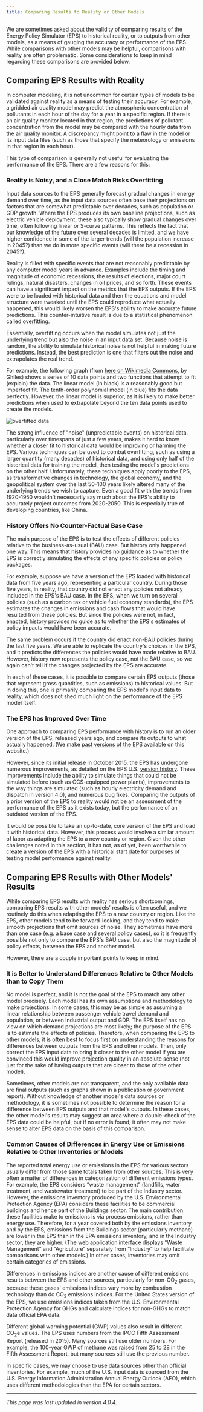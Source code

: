 ```yaml
---
title: Comparing Results to Reality or Other Models
---
```


We are sometimes asked about the validity of comparing results of the Energy Policy Simulator (EPS) to historical reality, or to outputs from other models, as a means of gauging the accuracy or performance of the EPS.  While comparisons with other models may be helpful, comparisons with reality are often problematic.  Some considerations to keep in mind regarding these comparisons are provided below.

## Comparing EPS Results with Reality

In computer modeling, it is not uncommon for certain types of models to be validated against reality as a means of testing their accuracy.  For example, a gridded air quality model may predict the atmospheric concentration of pollutants in each hour of the day for a year in a specific region.  If there is an air quality monitor located in that region, the predictions of pollutant concentration from the model may be compared with the hourly data from the air quality monitor.  A discrepancy might point to a flaw in the model or its input data files (such as those that specify the meteorology or emissions in that region in each hour).

This type of comparison is generally not useful for evaluating the performance of the EPS.  There are a few reasons for this:

### Reality is Noisy, and a Close Match Risks Overfitting

Input data sources to the EPS generally forecast gradual changes in energy demand over time, as the input data sources often base their projections on factors that are somewhat predictable over decades, such as population or GDP growth.  Where the EPS produces its own baseline projections, such as electric vehicle deployment, these also typically show gradual changes over time, often following linear or S-curve patterns.  This reflects the fact that our knowledge of the future over several decades is limited, and we have higher confidence in some of the larger trends (will the population increase in 2045?) than we do in more specific events (will there be a recession in 2045?).

Reality is filled with specific events that are not reasonably predictable by any computer model years in advance.  Examples include the timing and magnitude of economic recessions, the results of elections, major court rulings, natural disasters, changes in oil prices, and so forth.  These events can have a significant impact on the metrics that the EPS outputs.  If the EPS were to be loaded with historical data and then the equations and model structure were tweaked until the EPS could reproduce what actually happened, this would likely worsen the EPS's ability to make accurate future predictions.  This counter-intuitive result is due to a statistical phenomenon called overfitting.

Essentially, overfitting occurs when the model simulates not just the underlying trend but also the noise in an input data set.  Because noise is random, the ability to simulate historical noise is not helpful in making future predictions.  Instead, the best prediction is one that filters out the noise and extrapolates the real trend.

For example, the following graph (from [here on Wikimedia Commons](https://commons.wikimedia.org/wiki/File:Overfitted_Data.png), by Ghiles) shows a series of 10 data points and two functions that attempt to fit (explain) the data.  The linear model (in black) is a reasonably good but imperfect fit.  The tenth-order polynomial model (in blue) fits the data perfectly.  However, the linear model is superior, as it is likely to make better predictions when used to extrapolate beyond the ten data points used to create the models.

![overfitted data](/img/comparing-results-Overfitting.png)

The strong influence of "noise" (unpredictable events) on historical data, particularly over timespans of just a few years, makes it hard to know whether a closer fit to historical data would be improving or harming the EPS.  Various techniques can be used to combat overfitting, such as using a larger quantity (many decades) of historical data, and using only half of the historical data for training the model, then testing the model's predictions on the other half.  Unfortunately, these techniques apply poorly to the EPS, as transformative changes in technology, the global economy, and the geopolitical system over the last 50-100 years likely altered many of the underlying trends we wish to capture.  Even a good fit with the trends from 1920-1950 wouldn't necessarily say much about the EPS's ability to accurately project outcomes from 2020-2050.  This is especially true of developing countries, like China.

### History Offers No Counter-Factual Base Case

The main purpose of the EPS is to test the effects of different policies relative to the business-as-usual (BAU) case.  But history only happened one way.  This means that history provides no guidance as to whether the EPS is correctly simulating the effects of any specific policies or policy packages.

For example, suppose we have a version of the EPS loaded with historical data from five years ago, representing a particular country.  During those five years, in reality, that country did not enact any policies not already included in the EPS's BAU case.  In the EPS, when we turn on several policies (such as a carbon tax or vehicle fuel economy standards), the EPS estimates the changes in emissions and cash flows that would have resulted from these policies.  But since the policies were not, in fact, enacted, history provides no guide as to whether the EPS's estimates of policy impacts would have been accurate.

The same problem occurs if the country did enact non-BAU policies during the last five years.  We are able to replicate the country's choices in the EPS, and it predicts the differences the policies would have made relative to BAU.  However, history now represents the policy case, not the BAU case, so we again can't tell if the changes projected by the EPS are accurate.

In each of these cases, it is possible to compare certain EPS outputs (those that represent gross quantities, such as emissions) to historical values.  But in doing this, one is primarily comparing the EPS model's input data to reality, which does not shed much light on the performance of the EPS model itself.

### The EPS has Improved Over Time

One approach to comparing EPS performance with history is to run an older version of the EPS, released years ago, and compare its outputs to what actually happened.  (We make [past versions of the EPS](archived-releases) available on this website.)

However, since its initial release in October 2015, the EPS has undergone numerous improvements, as detailed on the EPS U.S. [version history](models/us#version-history).  These improvements include the ability to simulate things that could not be simulated before (such as CCS-equipped power plants), improvements to the way things are simulated (such as hourly electricity demand and dispatch in version 4.0), and numerous bug fixes.  Comparing the outputs of a prior version of the EPS to reality would not be an assessment of the performance of the EPS as it exists today, but the performance of an outdated version of the EPS.

It would be possible to take an up-to-date, core version of the EPS and load it with historical data.  However, this process would involve a similar amount of labor as adapting the EPS to a new country or region.  Given the other challenges noted in this section, it has not, as of yet, been worthwhile to create a version of the EPS with a historical start date for purposes of testing model performance against reality.

## Comparing EPS Results with Other Models' Results

While comparing EPS results with reality has serious shortcomings, comparing EPS results with other models' results is often useful, and we routinely do this when adapting the EPS to a new country or region.  Like the EPS, other models tend to be forward-looking, and they tend to make smooth projections that omit sources of noise.  They sometimes have more than one case (e.g. a base case and several policy cases), so it is frequently possible not only to compare the EPS's BAU case, but also the magnitude of policy effects, between the EPS and another model.

However, there are a couple important points to keep in mind.

### It is Better to Understand Differences Relative to Other Models than to Copy Them

No model is perfect, and it is not the goal of the EPS to match any other model precisely.  Each model has its own assumptions and methodology to make projections.  In some cases, this may be as simple as assuming a linear relationship between passenger vehicle travel demand and population, or between industrial output and GDP.  The EPS itself has no view on which demand projections are most likely; the purpose of the EPS is to estimate the effects of policies.  Therefore, when comparing the EPS to other models, it is often best to focus first on understanding the reasons for differences between outputs from the EPS and other models.  Then, only correct the EPS input data to bring it closer to the other model if you are convinced this would improve projection quality in an absolute sense (not just for the sake of having outputs that are closer to those of the other model).

Sometimes, other models are not transparent, and the only available data are final outputs (such as graphs shown in a publication or government report).  Without knowledge of another model's data sources or methodology, it is sometimes not possible to determine the reason for a difference between EPS outputs and that model's outputs.  In these cases, the other model's results may suggest an area where a double-check of the EPS data could be helpful, but if no error is found, it often may not make sense to alter EPS data on the basis of this comparison.

### Common Causes of Differences in Energy Use or Emissions Relative to Other Inventories or Models

The reported total energy use or emissions in the EPS for various sectors usually differ from those same totals taken from other sources. This is very often a matter of differences in categorization of different emissions types. For example, the EPS considers “waste management” (landfills, water treatment, and wastewater treatment) to be part of the Industry sector. However, the emissions inventory produced by the U.S. Environmental Protection Agency (EPA) considers these facilities to be commercial buildings and hence part of the Buildings sector. The main contribution these facilities make to emissions is via process emissions, rather than energy use. Therefore, for a year covered both by the emissions inventory and by the EPS, emissions from the Buildings sector (particularly methane) are lower in the EPS than in the EPA emissions inventory, and in the Industry sector, they are higher. (The web application interface displays “Waste Management” and “Agriculture” separately from “Industry” to help facilitate comparisons with other models.) In other cases, inventories may omit certain categories of emissions. 

Differences in emissions indices are another cause of different emissions results between the EPS and other sources, particularly for non-CO<sub>2</sub> gases, because these gases' emissions indices vary more by combustion technology than do CO<sub>2</sub> emissions indices.  For the United States version of the EPS, we use emissions indices taken from the U.S. Environmental Protection Agency for GHGs and calculate indices for non-GHGs to match data official EPA data.

Different global warming potential (GWP) values also result in different CO<sub>2</sub>e values.  The EPS uses numbers from the IPCC Fifth Assessment Report (released in 2015).  Many sources still use older numbers.  For example, the 100-year GWP of methane was raised from 25 to 28 in the Fifth Assessment Report, but many sources still use the previous number.

In specific cases, we may choose to use data sources other than official inventories. For example, much of the U.S. input data is sourced from the U.S. Energy Information Administration Annual Energy Outlook (AEO), which uses different methodologies than the EPA for certain sectors.

---
*This page was last updated in version 4.0.4.*
